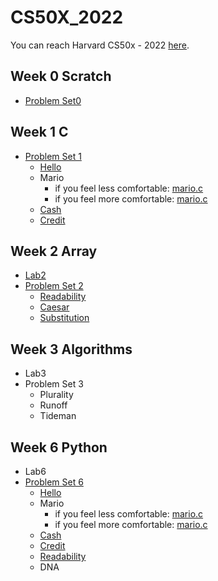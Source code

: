 # CS50X_2022
You can reach Harvard CS50x - 2022 [here](https://cs50.harvard.edu/x/2022/).

## Week 0 Scratch

- [Problem Set0](https://cs50.harvard.edu/x/2022/psets/0/)

## Week 1 C

- [Problem Set 1](https://cs50.harvard.edu/x/2022/psets/1/)
  - [Hello](./Week1_C/ProblemSet1/Hello/hello.c)
  - Mario
    - if you feel less comfortable: [mario.c](./Week1_C/ProblemSet1/Mario/lessComfortable/mario.c)
    - if you feel more comfortable: [mario.c](./Week1_C/ProblemSet1/Mario/moreComfortable/mario.c)
  - [Cash](./Week1_C/ProblemSet1/Cash/cash.c)
  - [Credit](./Week1_C/ProblemSet1/Credit/credit.c)

## Week 2 Array

- [Lab2](./Week2_Array/Lab2/scrabble.c)
- [Problem Set 2](https://cs50.harvard.edu/x/2022/psets/2/)
  - [Readability](./Week2_Array/ProblemSet2/Readability/readability.c)
  - [Caesar](./Week2_Array/ProblemSet2/Caesar/caesar.c)
  - [Substitution](./Week2_Array/ProblemSet2/Substitution/substitution.c)

## Week 3 Algorithms

- Lab3
- Problem Set 3
  - Plurality
  - Runoff
  - Tideman

## Week 6 Python

- Lab6
- [Problem Set 6](https://cs50.harvard.edu/x/2022/psets/6/)
  - [Hello](./Week6_Python/ProblemSet6/Hello/hello.py)
  - Mario
    - if you feel less comfortable: [mario.c](./Week6_Python/ProblemSet6/Mario/lessComfortable/mario.py)
    - if you feel more comfortable: [mario.c](./Week6_Python/ProblemSet6/Mario/moreComfortable/mario.py)
  - [Cash](./Week6_Python/ProblemSet6/Cash/cash.py)
  - [Credit](./Week6_Python/ProblemSet6/Credit/credit.py)
  - [Readability](./Week6_Python/ProblemSet6/Readability/readability.py)
  - DNA
